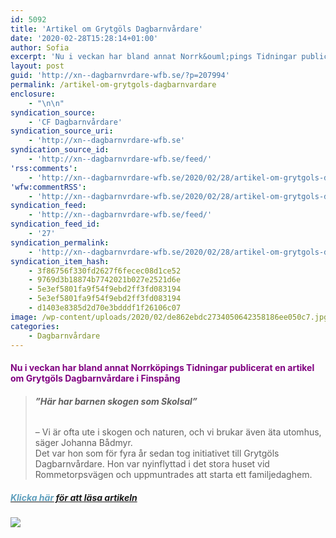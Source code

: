 ```yaml
---
id: 5092
title: 'Artikel om Grytgöls Dagbarnvårdare'
date: '2020-02-28T15:28:14+01:00'
author: Sofia
excerpt: 'Nu i veckan har bland annat Norrk&ouml;pings Tidningar publicerat en artikel om Grytg&ouml;ls Dagbarnv&aring;rdare i Finsp&aring;ng &nbsp; &rdquo;H&auml;r har barnen skogen som Skolsal&rdquo; &ndash; Vi &auml;r ofta ute i skogen och naturen, och vi brukar &auml;ven &auml;ta utomhus, s&auml;ger Johanna B&aring;dmyr. Det var hon som f&ouml;r fyra &aring;r sedan tog initiativet till Grytg&ouml;ls Dagbarnv&aring;rdare. Hon [&hellip;]'
layout: post
guid: 'http://xn--dagbarnvrdare-wfb.se/?p=207994'
permalink: /artikel-om-grytgols-dagbarnvardare
enclosure:
    - "\n\n"
syndication_source:
    - 'CF Dagbarnvårdare'
syndication_source_uri:
    - 'http://xn--dagbarnvrdare-wfb.se'
syndication_source_id:
    - 'http://xn--dagbarnvrdare-wfb.se/feed/'
'rss:comments':
    - 'http://xn--dagbarnvrdare-wfb.se/2020/02/28/artikel-om-grytgols-dagbarnvardare/#respond'
'wfw:commentRSS':
    - 'http://xn--dagbarnvrdare-wfb.se/2020/02/28/artikel-om-grytgols-dagbarnvardare/feed/'
syndication_feed:
    - 'http://xn--dagbarnvrdare-wfb.se/feed/'
syndication_feed_id:
    - '27'
syndication_permalink:
    - 'http://xn--dagbarnvrdare-wfb.se/2020/02/28/artikel-om-grytgols-dagbarnvardare/'
syndication_item_hash:
    - 3f86756f330fd2627f6fecec08d1ce52
    - 9769d3b18874b7742021b027e2521d6e
    - 5e3ef5801fa9f54f9ebd2ff3fd083194
    - 5e3ef5801fa9f54f9ebd2ff3fd083194
    - d1403e8385d2d70e3bdddf1f26106c07
image: /wp-content/uploads/2020/02/de862ebdc2734050642358186ee050c7.jpg
categories:
    - Dagbarnvårdare
---
```


#### <span style="color: #800080">**Nu i veckan har bland annat Norrköpings Tidningar publicerat en artikel om Grytgöls Dagbarnvårdare i Finspång**</span>

> ###### **”Här har barnen skogen som Skolsal”** 
> 
> – Vi är ofta ute i skogen och naturen, och vi brukar även äta utomhus, säger Johanna Bådmyr.  
> Det var hon som för fyra år sedan tog initiativet till Grytgöls Dagbarnvårdare. Hon var nyinflyttad i det stora huset vid Rommetorpsvägen och uppmuntrades att starta ett familjedaghem.


##### ***[<span style="color: #5e9fbd">Klicka här</span> för att läsa artikeln](http://xn--dagbarnvrdare-wfb.se/2020/02/28/artikel-om-grytgols-dagbarnvardare/200227-grytgo%CC%88lsbarn/)***

##### [![](https://www.cforetaget.se/wp-content/uploads/2020/02/de862ebdc2734050642358186ee050c7.jpg)](http://xn--dagbarnvrdare-wfb.se/2020/02/28/artikel-om-grytgols-dagbarnvardare/ska%CC%88rmavbild-2020-02-28-kl-14-37-54-2/)